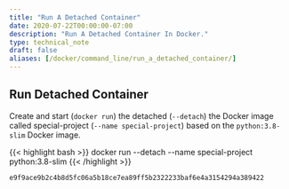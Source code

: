 ```yaml
---
title: "Run A Detached Container"
date: 2020-07-22T00:00:00-07:00
description: "Run A Detached Container In Docker."
type: technical_note
draft: false
aliases: [/docker/command_line/run_a_detached_container/]
---
```


## Run Detached Container

Create and start (`docker run`) the detached (`--detach`) the Docker image called special-project (`--name special-project`) based on the `python:3.8-slim` Docker image.

{{< highlight bash >}}
docker run --detach --name special-project python:3.8-slim
{{< /highlight >}}
```
e9f9ace9b2c4b8d5fc06a5b18ce7ea89ff5b2322233baf6e4a3154294a389422
```